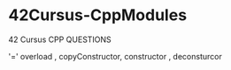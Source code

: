 # 42Cursus-CppModules
42 Cursus CPP QUESTIONS

'=' overload , copyConstructor, constructor , deconsturcor
